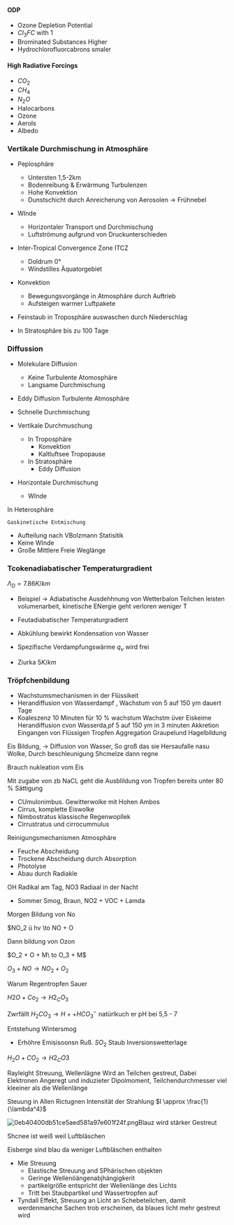 #### ODP

+ Ozone Depletion Potential
+ $Cl_3FC$ with 1
+ Brominated Substances Higher
+ Hydrochlorofluorcabrons smaler

#### High Radiative Forcings

+ $CO_2$
+ $CH_4$
+ $N_2O$
+ Halocarbons
+ Ozone
+ Aerols
+ Albedo


### Vertikale Durchmischung in Atmosphäre

+ Peplosphäre
    + Untersten 1,5-2km
    + Bodenreibung & Erwärmung Turbulenzen
    + Hohe Konvektion
    + Dunstschicht durch Anreicherung von Aerosolen → Frühnebel

+ WInde

    + Horizontaler Transport und Durchmischung
    + Luftströmung aufgrund von Druckunterschieden

+ Inter-Tropical Convergence Zone ITCZ

    + Doldrum 0°
    + Windstilles Äquatorgebiet

+ Konvektion

    + Bewegungsvorgänge in Atmosphäre durch Auftrieb
    + Aufsteigen warmer Luftpakete

+ Feinstaub in Troposphäre auswaschen durch Niederschlag

+ In Stratosphäre bis zu 100 Tage


### Diffussion

+ Molekulare Diffusion
    + Keine Turbulente Atomosphäre
    + Langsame Durchmischung
+ Eddy Diffusion Turbulente Atmosphäre
+ Schnelle Durchmischung

+ Vertikale Durchmuschung
    + In Troposphäre
        + Konvektion
        + Kaltluftsee Tropopause
    + In Stratosphäre
        + Eddy Diffusion
     
+ Horizontale Durchmischung
    + WInde

In Heterosphäre

	Gaskinetische Entmischung

+ Aufteilung nach VBolzmann Statisitik
+ Keine WInde
+ Große Mittlere Freie Weglänge

### Tcokenadiabatischer Temperaturgradient

$\Lambda_D = 7.86 K / km$

+ Beispiel → Adiabatische Ausdehhnung von Wetterbalon Teilchen leisten volumenarbeit, kinetische ENergie geht verloren weniger T

+  Feutadiabatischer Temperaturgradient

+  Abkühlung bewirkt Kondensation von Wasser

+  Spezifische Verdampfungswärme $q_v$ wird frei

+  Ziurka $5K/ km$



### Tröpfchenbildung


+ Wachstumsmechanismen in der Flüssikeit
+ Herandiffusion von Wasserdampf , Wachstum von 5 auf 150 ym dauert Tage
+ Koaleszenz 10 Minuten für 10 % wachstum
Wachstm üver Eiskeime
Herandiffusion cvon Wasserda,pf 5 auf 150 ym in 3 minuten
Akkretion Eingangen von Flüssigen Tropfen
Aggregation  Graupelund Hagelbildung


Eis Bildung, → Diffusion von Wasser, So groß das sie Hersaufalle nasu Wolke, Durch beschleunigung Shcmelze dann regne

Brauch nukleation vom Eis


 Mit zugabe von zb NaCL geht die Ausblildung von Tropfen bereits unter 80 % Sättigung


 + CUmulonimbus. Gewitterwolke mit Hohen Ambos
 + Cirrus, komplette Eiswolke
 + Nimbostratus klassische Regenwopllek
 + Cirrustratus und cirrocummulus


Reinigungsmechanismen Atmosphäre

+ Feuche Abscheidung
+ Trockene Abscheidung durch Absorption
+ Photolyse
+ Abau durch Radiakle

OH Radikal am Tag, NO3 Radiaal in der Nacht


+ Sommer Smog, Braun, NO2 + VOC + Lamda

Morgen Bildung von No

$NO_2 ü hv \to NO + O

Dann bildung von Ozon

$O_2 + O + M\ to O_3 + M$

$O_3 + NO \to NO_2 + O_2$


Warum Regentropfen Sauer

$H2O + Co_2 \to H2_CO_3$

Zwrfällt $H_2CO_3 \to H + + HCO_3^-$
natürlkuch er pH bei 5,5 - 7


Entstehung Wintersmog

+ Erhöhre Emisisoonsn Ruß. $SO_2$ Staub Inversionswetterlage

$H_2O + CO_2 \to H2_CO3$


Rayleight Streuung, Wellenlägne Wird an Teilchen gestreut, Dabei Elektronen Angeregt und induzieter Dipolmoment,
Teilchendurchmesser  viel kleeiner als die Wellenlänge


Steuung in Allen Rictugnen
Intensität der Strahlung $I \approx \frac{1}{\lambda^4}$



![0eb40400db51ce5aed581a97e601f24f.png](./0eb40400db51ce5aed581a97e601f24f.png)Blauz wird stärker Gestreut


Shcnee ist weiß weil Luftbläschen

Eisberge sind blau da weniger Luftbläschen enthalten

+ Mie Streuung
    + Elastische Streuung and SPhärischen objekten
    + Geringe Wellenöängenabjhängigkerit
    + partikelgröße entspricht der Wellenlänge des Lichts
    + Tritt bei Staubpartikel und Wassertropfen auf
+ Tyndall Effekt, Streuung an Licht an Schebeteilchen, damit werdenmanche Sachen trob erscheinen, da blaues licht mehr gestreut wird